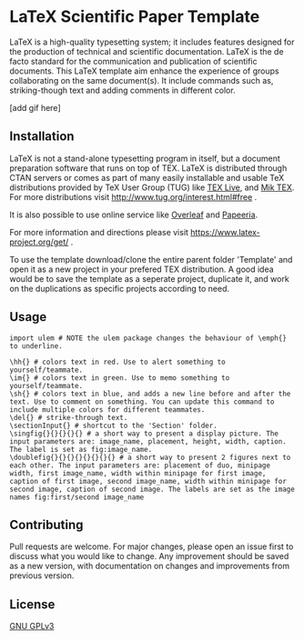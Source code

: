 # LaTeX Scientific Paper Template
LaTeX is a high-quality typesetting system; it includes features designed for the production of technical and scientific documentation. LaTeX is the de facto standard for the communication and publication of scientific documents. This LaTeX template aim enhance the experience of groups collaborating on the same document(s). It include commands such as, striking-though text and adding comments in different color.

[add gif here]

## Installation

LaTeX is not a stand-alone typesetting program in itself, but a document preparation software that runs on top of TEX.
LaTeX is distributed through CTAN servers or comes as part of many easily installable and usable TeX distributions provided by TeX User Group (TUG)
like [TEX Live](https://www.tug.org/texlive/), and [Mik TEX](https://miktex.org/).
For more distributions visit http://www.tug.org/interest.html#free .

It is also possible to use online service like [Overleaf](https://www.overleaf.com/) and [Papeeria](https://www.papeeria.com/). 

For more information and directions please visit https://www.latex-project.org/get/ .

To use the template download/clone the entire parent folder 'Template' and open it as a new project in your prefered TEX distribution.
A good idea would be to save the template as a seperate project, duplicate it, and work on the duplications as specific projects according to need.

## Usage

```
import ulem # NOTE the ulem package changes the behaviour of \emph{} to underline.

\hh{} # colors text in red. Use to alert something to yourself/teammate.
\im{} # colors text in green. Use to memo something to yourself/teammate.
\sh{} # colors text in blue, and adds a new line before and after the text. Use to comment on something. You can update this command to include multiple colors for different teammates.
\del{} # strike-through text.
\sectionInput{} # shortcut to the 'Section' folder.
\singfig{}{}{}{}{} # a short way to present a display picture. The input parameters are: image_name, placement, height, width, caption. The label is set as fig:image_name.
\doublefig{}{}{}{}{}{}{}{} # a short way to present 2 figures next to each other. The input parameters are: placement of duo, minipage width, first image_name, width within minipage for first image, caption of first image, second image_name, width within minipage for second image, caption of second image. The labels are set as the image names fig:first/second image_name
```

## Contributing
Pull requests are welcome. For major changes, please open an issue first to discuss what you would like to change.
Any improvement should be saved as a new version, with documentation on changes and improvements from previous version.

## License
[GNU GPLv3](https://choosealicense.com/licenses/gpl-3.0/)
